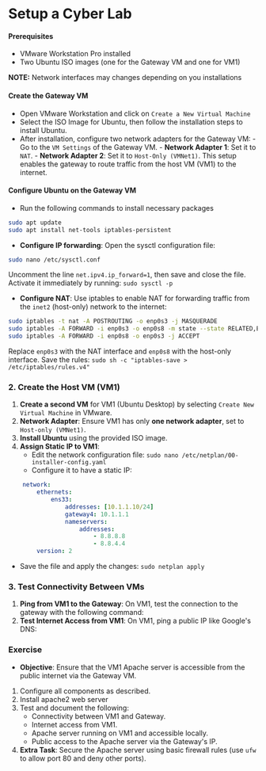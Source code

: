 # Setup a Cyber Lab

#### Prerequisites

- VMware Workstation Pro installed
- Two Ubuntu ISO images (one for the Gateway VM and one for VM1)

**NOTE:** Network interfaces may changes depending on you installations

#### Create the Gateway VM

- Open VMware Workstation and click on `Create a New Virtual Machine`
- Select the ISO Image for Ubuntu, then follow the installation steps to install Ubuntu.
- After installation, configure two network adapters for the Gateway VM: - Go to the `VM Settings` of the Gateway VM. - **Network Adapter 1**: Set it to `NAT`. - **Network Adapter 2**: Set it to `Host-Only (VMNet1)`.
  This setup enables the gateway to route traffic from the host VM (VM1) to the internet.

#### Configure Ubuntu on the Gateway VM

- Run the following commands to install necessary packages

```bash
sudo apt update
sudo apt install net-tools iptables-persistent
```

- **Configure IP forwarding**: Open the sysctl configuration file:

```bash
sudo nano /etc/sysctl.conf
```

Uncomment the line `net.ipv4.ip_forward=1`, then save and close the file. Activate it immediately by running: `sudo sysctl -p`

- **Configure NAT**: Use iptables to enable NAT for forwarding traffic from the `inet2` (host-only) network to the internet:

```bash
sudo iptables -t nat -A POSTROUTING -o enp0s3 -j MASQUERADE
sudo iptables -A FORWARD -i enp0s3 -o enp0s8 -m state --state RELATED,ESTABLISHED -j ACCEPT
sudo iptables -A FORWARD -i enp0s8 -o enp0s3 -j ACCEPT
```

Replace `enp0s3` with the NAT interface and `enp0s8` with the host-only interface. Save the rules: `sudo sh -c "iptables-save > /etc/iptables/rules.v4"`

### 2. Create the Host VM (VM1)

1. **Create a second VM** for VM1 (Ubuntu Desktop) by selecting `Create New Virtual Machine` in VMware.
2. **Network Adapter**: Ensure VM1 has only **one network adapter**, set to `Host-only (VMNet1)`.
3. **Install Ubuntu** using the provided ISO image.
4. **Assign Static IP to VM1**:
   - Edit the network configuration file: `sudo nano /etc/netplan/00-installer-config.yaml`
   - Configure it to have a static IP:

```yaml
	network:
		ethernets:
			ens33:
				addresses: [10.1.1.10/24]
				gateway4: 10.1.1.1
                nameservers:
				    addresses:
                        - 8.8.8.8
                        - 8.8.4.4
		version: 2
```

- Save the file and apply the changes: `sudo netplan apply`

### 3. Test Connectivity Between VMs

1. **Ping from VM1 to the Gateway**: On VM1, test the connection to the gateway with the following command:
2. **Test Internet Access from VM1**: On VM1, ping a public IP like Google's DNS:

### Exercise

- **Objective**: Ensure that the VM1 Apache server is accessible from the public internet via the Gateway VM.

1. Configure all components as described.
2. Install apache2 web server
3. Test and document the following:
   - Connectivity between VM1 and Gateway.
   - Internet access from VM1.
   - Apache server running on VM1 and accessible locally.
   - Public access to the Apache server via the Gateway's IP.
4. **Extra Task**: Secure the Apache server using basic firewall rules (use `ufw` to allow port 80 and deny other ports).
